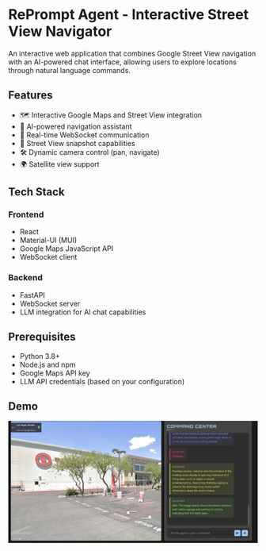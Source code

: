 # RePrompt Agent - Interactive Street View Navigator

An interactive web application that combines Google Street View navigation with an AI-powered chat interface, allowing users to explore locations through natural language commands.

## Features

- 🗺️ Interactive Google Maps and Street View integration
- 🤖 AI-powered navigation assistant
- 💬 Real-time WebSocket communication
- 📸 Street View snapshot capabilities
- 🛠️ Dynamic camera control (pan, navigate)
- 🌍 Satellite view support

## Tech Stack

### Frontend
- React
- Material-UI (MUI)
- Google Maps JavaScript API
- WebSocket client

### Backend
- FastAPI
- WebSocket server
- LLM integration for AI chat capabilities

## Prerequisites

- Python 3.8+
- Node.js and npm
- Google Maps API key
- LLM API credentials (based on your configuration)

## Demo

![Agent Command Demo](agent_command.png)

